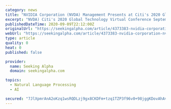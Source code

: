 ```yaml
---
category: news
title: "NVIDIA Corporation (NVDA) Management Presents at Citi's 2020 Global Technology Virtual Conference (Transcript)"
excerpt: "NVDA) Citi's 2020 Global Technology Virtual Conference September 09, 2020 11:40 AM ET Company Participants Stewart Stecker - Director, Investor Relations Colette Kress - Executive Vice President & Chief Financial Officer Conference Call Participants Atif Malik - Citi Presentation Atif Malik Welcome everyone."
publishedDateTime: 2020-09-09T22:12:00Z
originalUrl: "https://seekingalpha.com/article/4373383-nvidia-corporation-nvda-management-presents-citis-2020-global-technology-virtual-conference"
webUrl: "https://seekingalpha.com/article/4373383-nvidia-corporation-nvda-management-presents-citis-2020-global-technology-virtual-conference"
type: article
quality: 0
heat: 0
published: false

provider:
  name: Seeking Alpha
  domain: seekingalpha.com

topics:
  - Natural Language Processing
  - AI

secured: "7JlXpmrAnA2oKzq1wsRQDLzj9gx8CKDFm+tzq1TZP3f96v0+98jggKDovAhAv7hPPfAGFttKNo9/UcM9CiE+uS4DGZI2OY2HDuPGNrHaZ8O4nOft8N+I2s8D7Wjcn49NXcWurmoGl/ElgFlPxBxnKh26nW2y/AteynEJlgnjoaBuwSEl5rdHr56ANGjd5JrRqW5a3GUDeUwbDYiK2Ki3w1oHlEBvaYZ+rYfKMjiGyHFcQXhpdGoMvYU2yyphlaUcUbQdnQ7rGdZoo7D8uTlvak/y/vDudppgi76tOYRjq7QRjKlRbTtER2XQcKTsDb8liAiCzTDGwUGedV3bwkVvkL4l/oDNIFrCkEaB2h0xYgs=;b74Skr83C23K3GwxA1Orgw=="
---
```


